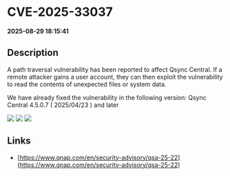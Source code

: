 # CVE-2025-33037

**2025-08-29 18:15:41**

## Description
A path traversal vulnerability has been reported to affect Qsync Central. If a remote attacker gains a user account, they can then exploit the vulnerability to read the contents of unexpected files or system data.

We have already fixed the vulnerability in the following version:
Qsync Central 4.5.0.7 ( 2025/04/23 ) and later

![](https://img.shields.io/static/v1?label=Score&message=7.2&color=red)
![](https://img.shields.io/static/v1?label=Severity&message=HIGH&color=red)
![](https://img.shields.io/static/v1?label=CWE&message=Traversal&color=green)

## Links
- [https://www.qnap.com/en/security-advisory/qsa-25-22](https://www.qnap.com/en/security-advisory/qsa-25-22)
